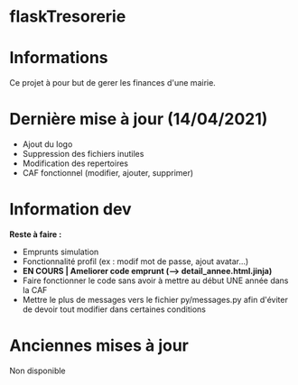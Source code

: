 # flaskTresorerie

# Informations
Ce projet à pour but de gerer les finances d'une mairie.


# Dernière mise à jour (14/04/2021)
- Ajout du logo
- Suppression des fichiers inutiles
- Modification des repertoires
- CAF fonctionnel (modifier, ajouter, supprimer)

# Information dev
**Reste à faire :**
  - Emprunts simulation
  - Fonctionnalité profil (ex : modif mot de passe, ajout avatar...)
  - **EN COURS | Ameliorer code emprunt (--> detail_annee.html.jinja)** 
  - Faire fonctionner le code sans avoir à mettre au début UNE année dans la CAF
  - Mettre le plus de messages vers le fichier py/messages.py 
    afin d'éviter de devoir tout modifier dans certaines conditions

# Anciennes mises à jour
 Non disponible
